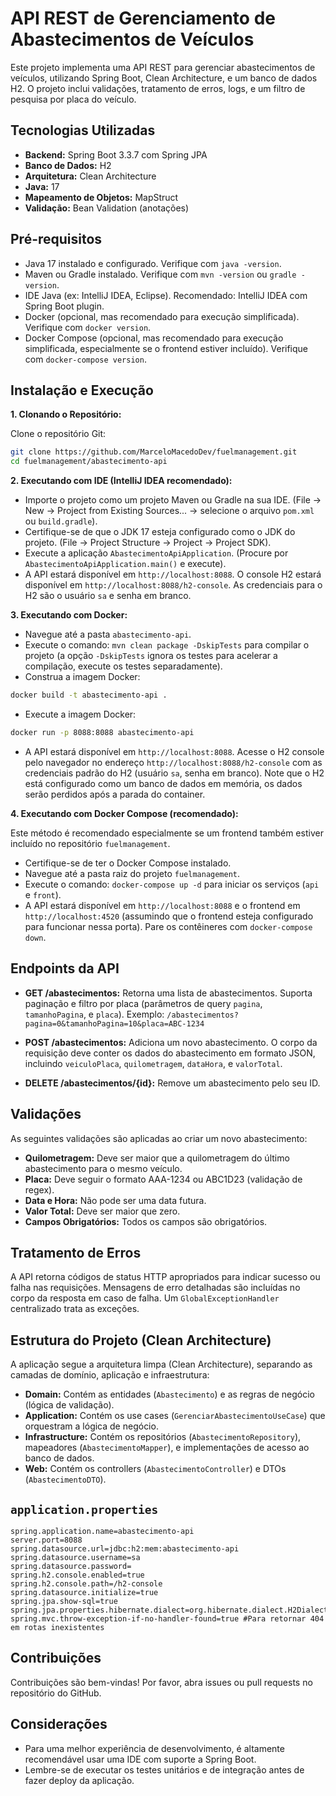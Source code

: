 # API REST de Gerenciamento de Abastecimentos de Veículos

Este projeto implementa uma API REST para gerenciar abastecimentos de veículos, utilizando Spring Boot, Clean Architecture, e um banco de dados H2.  O projeto inclui validações, tratamento de erros, logs, e um filtro de pesquisa por placa do veículo.

## Tecnologias Utilizadas

* **Backend:** Spring Boot 3.3.7 com Spring JPA
* **Banco de Dados:** H2
* **Arquitetura:** Clean Architecture
* **Java:** 17
* **Mapeamento de Objetos:** MapStruct
* **Validação:** Bean Validation (anotações)


## Pré-requisitos

* Java 17 instalado e configurado.  Verifique com `java -version`.
* Maven ou Gradle instalado.  Verifique com `mvn -version` ou `gradle -version`.
* IDE Java (ex: IntelliJ IDEA, Eclipse).  Recomendado: IntelliJ IDEA com Spring Boot plugin.
* Docker (opcional, mas recomendado para execução simplificada).  Verifique com `docker version`.
* Docker Compose (opcional, mas recomendado para execução simplificada, especialmente se o frontend estiver incluído). Verifique com `docker-compose version`.


## Instalação e Execução

**1. Clonando o Repositório:**

Clone o repositório Git:

```bash
git clone https://github.com/MarceloMacedoDev/fuelmanagement.git
cd fuelmanagement/abastecimento-api
```

**2. Executando com IDE (IntelliJ IDEA recomendado):**

* Importe o projeto como um projeto Maven ou Gradle na sua IDE.  (File -> New -> Project from Existing Sources... -> selecione o arquivo `pom.xml` ou `build.gradle`).
* Certifique-se de que o JDK 17 esteja configurado como o JDK do projeto. (File -> Project Structure -> Project -> Project SDK).
* Execute a aplicação `AbastecimentoApiApplication`.  (Procure por `AbastecimentoApiApplication.main()` e execute).
* A API estará disponível em `http://localhost:8088`.  O console H2 estará disponível em `http://localhost:8088/h2-console`.  As credenciais para o H2 são o usuário `sa` e senha em branco.


**3. Executando com Docker:**

* Navegue até a pasta `abastecimento-api`.
* Execute o comando: `mvn clean package -DskipTests` para compilar o projeto (a opção `-DskipTests` ignora os testes para acelerar a compilação, execute os testes separadamente).
* Construa a imagem Docker:
```bash
docker build -t abastecimento-api .
```
* Execute a imagem Docker:
```bash
docker run -p 8088:8088 abastecimento-api
```
* A API estará disponível em `http://localhost:8088`.  Acesse o H2 console pelo navegador no endereço `http://localhost:8088/h2-console` com as credenciais padrão do H2 (usuário `sa`, senha em branco).  Note que o H2 está configurado como um banco de dados em memória, os dados serão perdidos após a parada do container.


**4. Executando com Docker Compose (recomendado):**

Este método é recomendado especialmente se um frontend também estiver incluído no repositório `fuelmanagement`.

* Certifique-se de ter o Docker Compose instalado.
* Navegue até a pasta raiz do projeto `fuelmanagement`.
* Execute o comando: `docker-compose up -d` para iniciar os serviços (`api` e `front`).
* A API estará disponível em `http://localhost:8088` e o frontend em `http://localhost:4520` (assumindo que o frontend esteja configurado para funcionar nessa porta). Pare os contêineres com `docker-compose down`.


## Endpoints da API

* **GET /abastecimentos:** Retorna uma lista de abastecimentos.  Suporta paginação e filtro por placa (parâmetros de query `pagina`, `tamanhoPagina`, e `placa`). Exemplo: `/abastecimentos?pagina=0&tamanhoPagina=10&placa=ABC-1234`

* **POST /abastecimentos:** Adiciona um novo abastecimento. O corpo da requisição deve conter os dados do abastecimento em formato JSON, incluindo `veiculoPlaca`, `quilometragem`, `dataHora`, e `valorTotal`.

* **DELETE /abastecimentos/{id}:** Remove um abastecimento pelo seu ID.


## Validações

As seguintes validações são aplicadas ao criar um novo abastecimento:

* **Quilometragem:** Deve ser maior que a quilometragem do último abastecimento para o mesmo veículo.
* **Placa:** Deve seguir o formato AAA-1234 ou ABC1D23 (validação de regex).
* **Data e Hora:** Não pode ser uma data futura.
* **Valor Total:** Deve ser maior que zero.
* **Campos Obrigatórios:** Todos os campos são obrigatórios.


## Tratamento de Erros

A API retorna códigos de status HTTP apropriados para indicar sucesso ou falha nas requisições.  Mensagens de erro detalhadas são incluídas no corpo da resposta em caso de falha.  Um `GlobalExceptionHandler` centralizado trata as exceções.
 
##  Estrutura do Projeto (Clean Architecture)

A aplicação segue a arquitetura limpa (Clean Architecture), separando as camadas de domínio, aplicação e infraestrutura:

* **Domain:** Contém as entidades (`Abastecimento`) e as regras de negócio (lógica de validação).
* **Application:** Contém os use cases (`GerenciarAbastecimentoUseCase`) que orquestram a lógica de negócio.
* **Infrastructure:** Contém os repositórios (`AbastecimentoRepository`), mapeadores (`AbastecimentoMapper`), e implementações de acesso ao banco de dados.
* **Web:** Contém os controllers (`AbastecimentoController`) e DTOs (`AbastecimentoDTO`).


##  `application.properties`

```properties
spring.application.name=abastecimento-api
server.port=8088
spring.datasource.url=jdbc:h2:mem:abastecimento-api
spring.datasource.username=sa
spring.datasource.password=
spring.h2.console.enabled=true
spring.h2.console.path=/h2-console
spring.datasource.initialize=true
spring.jpa.show-sql=true
spring.jpa.properties.hibernate.dialect=org.hibernate.dialect.H2Dialect
spring.mvc.throw-exception-if-no-handler-found=true #Para retornar 404 em rotas inexistentes
```


## Contribuições

Contribuições são bem-vindas!  Por favor, abra issues ou pull requests no repositório do GitHub.


## Considerações
 
* Para uma melhor experiência de desenvolvimento, é altamente recomendável usar uma IDE com suporte a Spring Boot.
* Lembre-se de executar os testes unitários e de integração antes de fazer deploy da aplicação.

 
